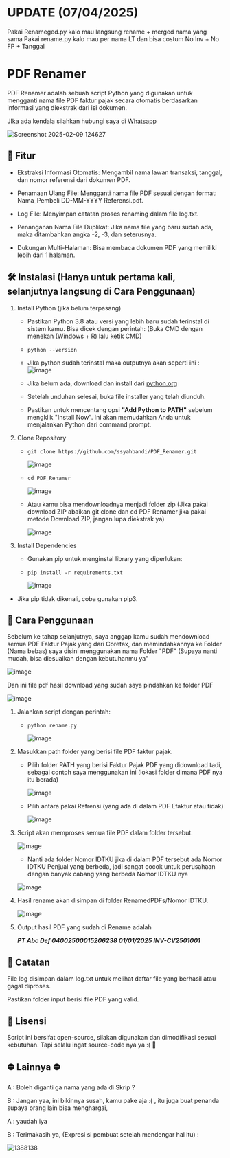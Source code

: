 # UPDATE (07/04/2025)
Pakai Renameged.py kalo mau langsung rename + merged nama yang sama
Pakai rename.py kalo mau per nama LT dan bisa costum No Inv + No FP + Tanggal

# PDF Renamer 
PDF Renamer adalah sebuah script Python yang digunakan untuk mengganti nama file PDF faktur pajak secara otomatis berdasarkan informasi yang diekstrak dari isi dokumen.

JIka ada kendala silahkan hubungi saya di [Whatsapp](https://wa.me/6285155018808)

   ![Screenshot 2025-02-09 124627](https://github.com/user-attachments/assets/3859d8fd-2717-47b7-9cb1-be16a7456124)


## 📌 Fitur

- Ekstraksi Informasi Otomatis: Mengambil nama lawan transaksi, tanggal, dan nomor referensi dari dokumen PDF.

- Penamaan Ulang File: Mengganti nama file PDF sesuai dengan format: Nama_Pembeli DD-MM-YYYY Referensi.pdf.

- Log File: Menyimpan catatan proses renaming dalam file log.txt.

- Penanganan Nama File Duplikat: Jika nama file yang baru sudah ada, maka ditambahkan angka -2, -3, dan seterusnya.

- Dukungan Multi-Halaman: Bisa membaca dokumen PDF yang memiliki lebih dari 1 halaman.

## 🛠️ Instalasi (Hanya untuk pertama kali, selanjutnya langsung di Cara Penggunaan)

1. Install Python (jika belum terpasang)

   - Pastikan Python 3.8 atau versi yang lebih baru sudah terinstal di sistem kamu. Bisa dicek dengan perintah: (Buka CMD dengan menekan (Windows + R) lalu ketik CMD)

   - ```python --version```
  
   - Jika python sudah terinstal maka outputnya akan seperti ini :
     ![image](https://github.com/user-attachments/assets/7536e43e-d14e-4468-af9d-48e446c9452d)


   - Jika belum ada, download dan install dari [python.org](https://www.python.org/downloads/)
  
   - Setelah unduhan selesai, buka file installer yang telah diunduh.
     
   - Pastikan untuk mencentang opsi **"Add Python to PATH"** sebelum mengklik "Install Now". Ini akan memudahkan Anda untuk menjalankan Python dari command prompt.

3. Clone Repository

    - ```git clone https://github.com/ssyahbandi/PDF_Renamer.git```

      ![image](https://github.com/user-attachments/assets/7b01bf70-ceb6-42a5-b385-69686f29660f)
      

    - ```cd PDF_Renamer```
  
      ![image](https://github.com/user-attachments/assets/4f1e0bf9-867b-4e99-81d0-4c9446d628b0)
      

    - Atau kamu bisa mendownloadnya menjadi folder zip (Jika pakai download ZIP abaikan git clone dan cd PDF Renamer jika pakai metode Download ZIP, jangan lupa diekstrak ya)

      ![image](https://github.com/user-attachments/assets/7ed32c5c-e9e5-44de-9cc3-0a5874cb397b)
      

3. Install Dependencies

   - Gunakan pip untuk menginstal library yang diperlukan:

   - ```pip install -r requirements.txt```
  
     ![image](https://github.com/user-attachments/assets/bfc81b5c-ae3b-4592-8862-2477ad68870d)

  - Jika pip tidak dikenali, coba gunakan pip3.


## 🚀 Cara Penggunaan

   Sebelum ke tahap selanjutnya, saya anggap kamu sudah mendownload semua PDF Faktur Pajak yang dari Coretax, dan memindahkannya ke Folder (Nama bebas) saya disini menggunakan nama Folder "PDF" (Supaya nanti mudah, bisa diesuaikan dengan kebutuhanmu ya"

   ![image](https://github.com/user-attachments/assets/7be5f098-e152-4a55-ad2b-9c46871f0775)


   Dan ini file pdf hasil download yang sudah saya pindahkan ke folder PDF

   ![image](https://github.com/user-attachments/assets/767489f0-a909-4d0c-ae65-6ae18fd6132b)


1. Jalankan script dengan perintah:

   - ```python rename.py```

     ![image](https://github.com/user-attachments/assets/68f1d89f-ad24-4780-8720-81221b488213)


2. Masukkan path folder yang berisi file PDF faktur pajak.

   - Pilih folder PATH yang berisi Faktur Pajak PDF yang didownload tadi, sebagai contoh saya menggunakan ini (lokasi folder dimana PDF nya itu berada)
  
     ![image](https://github.com/user-attachments/assets/fac552bf-d124-47f9-8364-875401f5929f)

   - Pilih antara pakai Refrensi (yang ada di dalam PDF Efaktur atau tidak)

     ![image](https://github.com/user-attachments/assets/004c8131-4e37-467a-aae8-fcdbd80b2f40)

3. Script akan memproses semua file PDF dalam folder tersebut.

   ![image](https://github.com/user-attachments/assets/5c5fb383-7cc2-4f16-8578-260021796125)

   - Nanti ada folder Nomor IDTKU jika di dalam PDF tersebut ada Nomor IDTKU Penjual yang berbeda, jadi sangat cocok untuk perusahaan dengan banyak cabang yang berbeda Nomor IDTKU nya

   ![image](https://github.com/user-attachments/assets/82ef609c-b688-4491-9f48-07df9806d10f)


4. Hasil rename akan disimpan di folder RenamedPDFs/Nomor IDTKU.

   ![image](https://github.com/user-attachments/assets/ad6086c8-0a24-4fda-b46c-3e5dbb35bf75)

5. Output hasil PDF yang sudah di Rename adalah

   ***PT Abc Def 04002500015206238 01/01/2025 INV-CV2501001***


## 📝 Catatan

File log disimpan dalam log.txt untuk melihat daftar file yang berhasil atau gagal diproses.

Pastikan folder input berisi file PDF yang valid.

## 📌 Lisensi

Script ini bersifat open-source, silakan digunakan dan dimodifikasi sesuai kebutuhan. Tapi selalu ingat source-code nya ya :( 🚀

## ⛔ Lainnya ⛔

A : Boleh diganti ga nama yang ada di Skrip ? 

B : Jangan yaa, ini bikinnya susah, kamu pake aja :( , itu juga buat penanda supaya orang lain bisa menghargai,

A : yaudah iya

B : Terimakasih ya, (Expresi si pembuat setelah mendengar hal itu) :
   
![1388138](https://github.com/user-attachments/assets/dd877119-bbbb-45af-a974-0e74610ac478)

